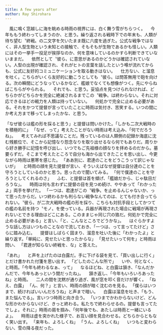 ```yaml
---
title: A few years after
author: Ray Shirohara
---
```


　風に鳴く窓越しに海を眺める時雨の視界には、白く舞う雪がちらつく。
　今年ももう終わってしまうのか、と思う。繰り返される戦時下での年末も、人類が待ち望む〝終戦〟の二文字を欠いたまま既に六度を過ぎた。公式な戦争ではなく、非人型生物という未知との接触で、そもそもが生物であるかも怪しい。人類にはその一挙手一投足が挨拶なのか、何を意味しているのかすら判断できていないままだ。
　依然として〝彼ら〟に意思があるのかどうかは確認されていない。人型の出現が確認され、それがヒトの言葉を話したという噂が流れてからも、公式に友好的コミュニケーションを取る動きはない。
　仕方ない、と溜息を吐く。こちらがいくら友好的に動こうとしても〝彼ら〟は問答無用で砲を向ける。次の瞬間にどうなっているかなど、艦娘でなくても想像がつく。先にやらねばこちらがやられる。
　それでも、と思う。妥協点を見つけられなければ、どちらかがどちらかを完全に絶滅されるまでこの〝戦争〟は終わらない。それに対応できるほどの戦力を人類は持っていない。
　何処かで完全に止める必要がある。それをかつて提督が言っていたことに時雨は気付き、苦笑する。いつの間にか考え方まで移ってしまったかな、と思う。

「なぜ彼らは艦の形を採ると思う」と提督は問いかけた。「しかも二次大戦時のを積極的に」
「なぜ、って」考えたことがない時雨は考え込み、「何でだろうね」。
　考えてみれば不思議なことだ。残っているのは人類側の記録か海底に沈む残骸位で、そこから記憶なり怨念なりを取り出せるなら何でもありだ。周りから好き勝手に記憶を呼び出し、いつでもご先祖様の顔なりを拝めるのだから。墓要らずだ。そこまで考えたところで自分も海から出てきたことを思い出し、今更ながら時雨は悪寒を感じた。
「ああ別に、君達のことをどうこうって訳じゃないが」
　と時雨の顔を見た提督が言い、そういえばなぜ提督は自分達のことを守ろうとしているのかと思う。思ったので聞いてみる。
「何で僕達のことを守ろうとしてくれるのさ」
　ふむ、と提督は首を傾げ、「艦娘だから、じゃ駄目だろうな」。
　時雨は何も言わずに提督の目を見つめ続け、ややあって「わかったよ」両手を挙げた。
「一つは、君達がこの〝戦争〟を止めるんじゃないか、って思ったからだ。いつ終わるかも判らない戦争なんてのは、とても付き合ってられない。〝彼ら〟が二次大戦時の艦の形を採り、こちらも対抗手段としてかつての艦の名前を持つ〝モノ〟を使っている。兵器が再現された場合に戦場が再現されないとできる理由はどこにある。このままじゃ同じ穴の狢だ。何処かで完全に止める必要がある」と言い、「と、こんなところでどうかな」。
　はぐらかすような話し方はいつものことなので流しておき、「一つは、って言ってたけど」さらに踏み込む。
　提督はしばらく固まり、溜息を吐いた後に「わかったよ」と繰り返す。「単純に、見せたいと思ったからな」
「見せたいって何を」と時雨は問い、
「君達が知らない終戦を、な」と答えた。

「あれ」
　と声を上げたのは白露だ。手に下げる袋を見て、「買い出しに行く」とだけ書かれた付箋を思い出す。
「どしたのこんな所で」
　いや、何となく、と時雨。「今年も終わるなぁ、って」
　なるほどね、と白露は頷き、「なんだかんだで、今年もあっという間だったね」。
　頷き返し、「今年もいろいろあったね」と時雨。
　二人の間を沈黙が通り過ぎ、風が窓を叩く音だけが響く。
「ねえ、白露」
「ん、何？」と言い、時雨の顔が暗く沈むのを見る。
「僕らはいつまで、続ければいいんだろうね」と声まで暗い。
　白露は溜息を吐き、「もう、また悩んでる」。言いつつ時雨と向き合う。
「いつまでかわからないけど、どんな形かわからないけど、きっと終わる。私たちで終わらせるの。提督も言ってたでしょ。それに」時雨の肩を掴み、「何年後でも、あたしは時雨と一緒にいるよ」。
　時雨は虚を突かれた様子で、お互い顔を見合わせる。どちらからともなく笑い出す。
「来年も、よろしくね」
「うん、よろしくね」
　いつもと変わらない、雪の降る夜だった。

